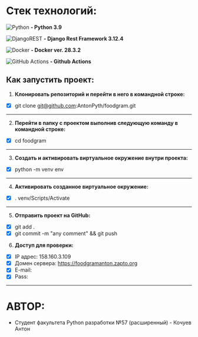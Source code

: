 # Стек технологий:

![Python](https://img.shields.io/badge/python-3670A0?style=for-the-badge&logo=python&logoColor=ffdd54) **- Python 3.9**

![DjangoREST](https://img.shields.io/badge/DJANGO-REST-ff1709?style=for-the-badge&logo=django&logoColor=white&color=ff1709&labelColor=gray) **- Django Rest Framework 3.12.4**

![Docker](https://img.shields.io/badge/docker-%230db7ed.svg?style=for-the-badge&logo=docker&logoColor=white) **- Docker ver. 28.3.2**

![GitHub Actions](https://img.shields.io/badge/github%20actions-%232671E5.svg?style=for-the-badge&logo=githubactions&logoColor=white) **- Github Actions**

## Как запустить проект:
1. **Клонировать репозиторий и перейти в него в командной строке:**

- [X] git clone git@github.com:AntonPyth/foodgram.git

___
2. **Перейти в папку с проектом выполнив следующую команду в командной строке:**

- [X] cd foodgram

___
3. __Cоздать и активировать виртуальное окружение внутри проекта:__

- [X] python -m venv env

___
4. **Активировать созданное виртуальное окружение:**

- [X] . venv/Scripts/Activate

___
5. **Отправить проект на GitHub:**


- [X] git add .
- [X] git commit -m "any comment" && git push

6. **Доступ для проверки:**


- [X] IP адрес: 158.160.3.109
- [X] Домен сервера: https://foodgramanton.zapto.org
- [X] E-mail:
- [X] Pass: 

___
# **АВТОР:**

* Студент факультета Python разработки №57 (расширенный) - Кочуев Антон
